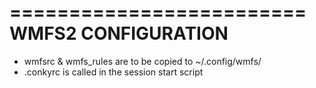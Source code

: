 =========================
WMFS2 CONFIGURATION
=========================

- wmfsrc & wmfs_rules are to be copied to ~/.config/wmfs/
- .conkyrc is called in the session start script
